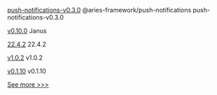 
[push-notifications-v0.3.0](https://github.com/hyperledger/aries-framework-javascript-ext/releases/tag/push-notifications-v0.3.0) @aries-framework/push-notifications push-notifications-v0.3.0

[v0.10.0](https://github.com/hyperledger-labs/go-perun/releases/tag/v0.10.0) Janus

[22.4.2](https://github.com/hyperledger/besu/releases/tag/22.4.2) 22.4.2

[v1.0.2](https://github.com/hyperledger/firefly/releases/tag/v1.0.2) v1.0.2

[v0.1.10](https://github.com/hyperledger/firefly-sandbox/releases/tag/v0.1.10) v0.1.10


[See more >>>](https://start-here.hyperledger.org/releases)
